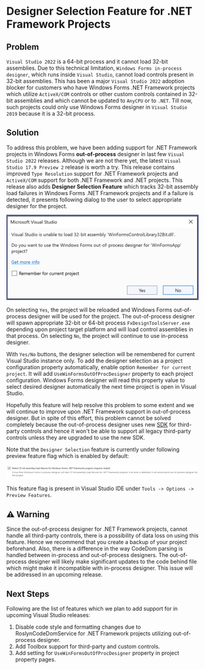 # Designer Selection Feature for .NET Framework Projects

## Problem
`Visual Studio 2022` is a 64-bit process and it cannot load 32-bit assemblies. Due to this technical limitation, `Windows Forms in-process designer`, which runs inside `Visual Studio`, cannot load controls present in 32-bit assemblies.
This has been a major `Visual Studio 2022` adoption blocker for customers who have Windows Forms .NET Framework projects which utilize `ActiveX/COM` controls or other custom controls contained in 32-bit assemblies and which cannot be updated to `AnyCPU` or to `.NET`. Till now, such projects could only use Windows Forms designer in `Visual Studio 2019` because it is a 32-bit process.

## Solution
To address this problem, we have been adding support for .NET Framework projects in Windows Forms **out-of-process** designer in last few `Visual Studio 2022` releases. 
Although we are not there yet, the latest `Visual Studio 17.9 Preview 2` release is worth a try. This release contains improved `Type Resolution` support for .NET Framework projects and `ActiveX/COM` support for both .NET Framework and .NET projects. This release also adds **Designer Selection Feature** which tracks 32-bit assembly load failures in Windows Forms .NET Framework projects and if a failure is detected, it presents following dialog to the user to select appropriate designer for the project.

![Designer Selection Feature dialog](../images/designer-selection-feature-dialog.png)

On selecting `Yes`, the project will be reloaded and Windows Forms out-of-process designer will be used for the project. The out-of-process designer will spawn appropriate 32-bit or 64-bit process `FxDesignToolsServer.exe` depending upon project target platform and will load control assemblies in that process.
On selecting `No`, the project will continue to use in-process designer.

With `Yes/No` buttons, the designer selection will be remembered for current Visual Studio instance only. To add the designer selection as a project configuration property automatically, enable option `Remember for current project`. It will add `UseWinFormsOutOfProcDesigner` property to each project configuration. Windows Forms designer will read this property value to select desired designer automatically the next time project is open in Visual Studio.

Hopefully this feature will help resolve this problem to some extent and we will continue to improve upon .NET Framework support in out-of-process designer. But in spite of this effort, this problem cannot be solved completely because the out-of-process designer uses new [SDK](https://www.nuget.org/packages/Microsoft.WinForms.Designer.SDK) for third-party controls and hence it won't be able to support all legacy third-party controls unless they are upgraded to use the new SDK.

Note that the `Designer Selection` feature is currently under following preview feature flag which is enabled by default:

![Designer Selection Feature flag](../images/designer-selection-feature-flag.png)

This feature flag is present in Visual Studio IDE under `Tools -> Options -> Preview Features`.

## :warning: Warning
Since the out-of-process designer for .NET Framework projects, cannot handle all third-party controls, there is a possibility of data loss on using this feature. Hence we recommend that you create a backup of your project beforehand.
Also, there is a difference in the way CodeDom parsing is handled between in-process and out-of-process designers. The out-of-process designer will likely make significant updates to the code behind file which might make it incompatible with in-process designer. This issue will be addressed in an upcoming release.

## Next Steps
Following are the list of features which we plan to add support for in upcoming Visual Studio releases:

1. Disable code style and formatting changes due to RoslynCodeDomService for .NET Framework projects utilizing out-of-process designer.
2. Add Toolbox support for third-party and custom controls.
3. Add setting for `UseWinFormsOutOfProcDesigner` property in project property pages.
